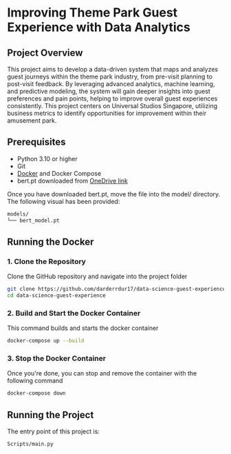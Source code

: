 # Improving Theme Park Guest Experience with Data Analytics

## Project Overview
This project aims to develop a data-driven system that maps and analyzes guest journeys within the theme park industry, from pre-visit planning to post-visit feedback. By leveraging advanced analytics, machine learning, and predictive modeling, the system will gain deeper insights into guest preferences and pain points, helping to improve overall guest experiences consistently. This project centers on Universal Studios Singapore, utilizing business metrics to identify opportunities for improvement within their amusement park.

## Prerequisites
- Python 3.10 or higher
- Git
- [Docker](https://www.docker.com/get-started) and Docker Compose
- bert.pt downloaded from [OneDrive link](https://nusu-my.sharepoint.com/personal/e0929810_u_nus_edu/_layouts/15/onedrive.aspx?id=%2Fpersonal%2Fe0929810%5Fu%5Fnus%5Fedu%2FDocuments%2Fbert%5Fmodel%2Ept&parent=%2Fpersonal%2Fe0929810%5Fu%5Fnus%5Fedu%2FDocuments&ga=1) 

Once you have downloaded bert.pt, move the file into the model/ directory. The following visual has been provided:
```bash
models/
└── bert_model.pt
```

## Running the Docker
### 1. Clone the Repository
Clone the GitHub repository and navigate into the project folder
```bash
git clone https://github.com/darderrdur17/data-science-guest-experience.git
cd data-science-guest-experience
```
### 2. Build and Start the Docker Container
This command builds and starts the docker container
```bash
docker-compose up --build
```
### 3. Stop the Docker Container
Once you're done, you can stop and remove the container with the following command
```bash
docker-compose down
```

## Running the Project
The entry point of this project is:
```bash
Scripts/main.py
```

